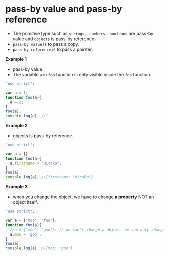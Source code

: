 # pass-by value and pass-by reference

- The primitive type such as `strings, numbers, booleans` are pass-by value and `objects` is pass-by reference.
- `pass-by value` is to pass a copy.
- `pass-by reference` is to pass a pointer.

**Example 1** 
- pass-by value
- The variable `a` in `foo` function is only visible inside the `foo` function.

```js
"use strict";

var a = 1;
function foo(a){
  a = 2;
}
foo(a);
console.log(a); //1
```

**Example 2** 
- objects is pass-by reference.

```js
"use strict";

var a = {};
function foo(a){
  a.firstname = "Hiroko";
}
foo(a);
console.log(a); //{firstname: "Hiroko"}
```

**Example 3**
- when you change the object, we have to change **a property** NOT an object itself.
```js
"use strict";

var a = {"moo": "foo"};
function foo(a){
  //a = {"moo": "goo"}; // we can't change a object. we can only change the property.
  a.moo = 'goo';
}
foo(a);
console.log(a); //{moo: "goo"}
```